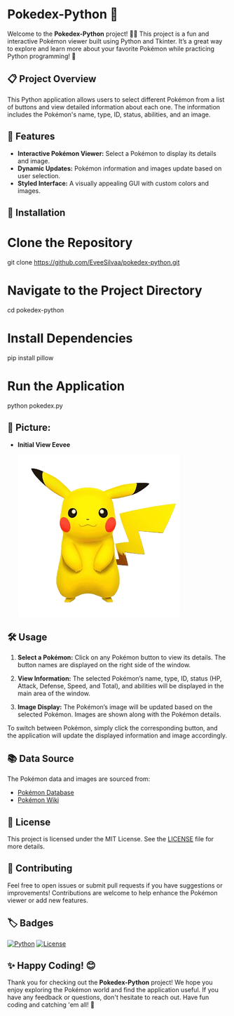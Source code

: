 # Pokedex-Python 🐾

Welcome to the **Pokedex-Python** project! 🐱‍👤 This project is a fun and interactive Pokémon viewer built using Python and Tkinter. It’s a great way to explore and learn more about your favorite Pokémon while practicing Python programming! 🌟

## 📋 Project Overview

This Python application allows users to select different Pokémon from a list of buttons and view detailed information about each one. The information includes the Pokémon's name, type, ID, status, abilities, and an image.

## 🚀 Features

- **Interactive Pokémon Viewer:** Select a Pokémon to display its details and image.
- **Dynamic Updates:** Pokémon information and images update based on user selection.
- **Styled Interface:** A visually appealing GUI with custom colors and images.

## 🔧 Installation

# Clone the Repository
git clone https://github.com/EveeSilvaa/pokedex-python.git

# Navigate to the Project Directory
cd pokedex-python

# Install Dependencies
pip install pillow

# Run the Application
python pokedex.py

## 🎨 Picture:

- **Initial View Eevee**
  
  ![Initial View](imagens/pikatcu-3D.png)

## 🛠️ Usage

1. **Select a Pokémon:**
   Click on any Pokémon button to view its details. The button names are displayed on the right side of the window.

2. **View Information:**
   The selected Pokémon’s name, type, ID, status (HP, Attack, Defense, Speed, and Total), and abilities will be displayed in the main area of the window.

3. **Image Display:**
   The Pokémon’s image will be updated based on the selected Pokémon. Images are shown along with the Pokémon details.

To switch between Pokémon, simply click the corresponding button, and the application will update the displayed information and image accordingly.

## 📚 Data Source

The Pokémon data and images are sourced from:
- [Pokémon Database](https://pokemondb.net/)
- [Pokémon Wiki](https://pokemon.fandom.com/wiki/Main_Page)

## 📄 License

This project is licensed under the MIT License. See the [LICENSE](LICENSE) file for more details.

## 💬 Contributing

Feel free to open issues or submit pull requests if you have suggestions or improvements! Contributions are welcome to help enhance the Pokémon viewer or add new features.

## 🏷️ Badges

[![Python](https://img.shields.io/badge/Python-3.8%2B-blue)](https://www.python.org/)
[![License](https://img.shields.io/badge/License-MIT-green)](https://opensource.org/licenses/MIT)

## ✨ Happy Coding! 😊

Thank you for checking out the **Pokedex-Python** project! We hope you enjoy exploring the Pokémon world and find the application useful. If you have any feedback or questions, don't hesitate to reach out. Have fun coding and catching 'em all! 🌟

